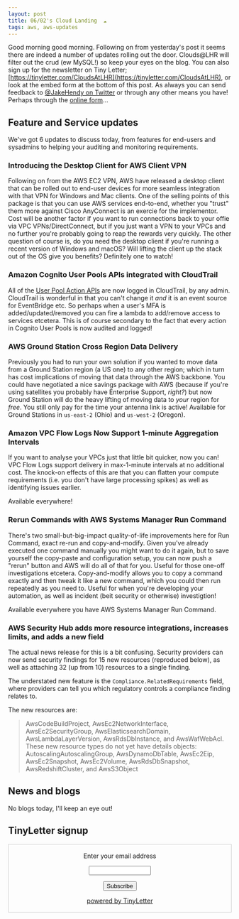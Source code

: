 ```yaml
---
layout: post
title: 06/02's Cloud Landing  ☁
tags: aws, aws-updates
---
```


Good morning good morning. Following on from yesterday's post it seems there are indeed a number of updates rolling out the door. Clouds@LHR will filter out the crud (ew MySQL!) so keep your eyes on the blog. You can also sign up for the newsletter on Tiny Letter; [https://tinyletter.com/CloudsAtLHR](https://tinyletter.com/CloudsAtLHR), or look at the embed form at the bottom of this post. As always you can send feedback to [@JakeHendy on Twitter](https://twitter.com/JakeHendy) or through any other means you have! Perhaps through the [online form](https://forms.office.com/Pages/ResponsePage.aspx?id=DQSIkWdsW0yxEjajBLZtrQAAAAAAAAAAAAMAALQXYjNUMDYyQ0o0MEkyUVIxUFdWNzhSVlZFVVBPUC4u)...

## Feature and Service updates

We've got 6 updates to discuss today, from features for end-users and sysadmins to helping your auditing and monitoring requirements.

### Introducing the Desktop Client for AWS Client VPN

Following on from the AWS EC2 VPN, AWS have released a desktop client that can be rolled out to end-user devices for more seamless integration with that VPN for Windows and Mac clients.
One of the selling points of this package is that you can use AWS services end-to-end, whether you "trust" them more against Cisco AnyConnect is an exercie for the implementor. Cost will be another factor if you want to run connections back to your offie via VPC VPNs/DirectConnect, but if you just want a VPN to your VPCs and no further you're probably going to reap the rewards very quickly.
The other question of course is, do you need the desktop client if you're running a recent version of Windows and macOS? Will lifting the client up the stack out of the OS give you benefits? Definitely one to watch!

### Amazon Cognito User Pools APIs integrated with CloudTrail

All of the [User Pool Action APIs](https://docs.aws.amazon.com/cognito-user-identity-pools/latest/APIReference/API_Operations.html) are now logged in CloudTrail, by any admin. CloudTrail is wonderful in that you can't change it _and_ it is an event source for EventBridge etc. So perhaps when a user's MFA is added/updated/removed you can fire a lambda to add/remove access to services etcetera.
This is of course secondary to the fact that every action in Cognito User Pools is now audited and logged!

### AWS Ground Station Cross Region Data Delivery

Previously you had to run your own solution if you wanted to move data from a Ground Station region (a US one) to any other region; which in turn has cost implications of moving that data through the AWS backbone. You could have negotiated a nice savings package with AWS (because if you're using satellites you probably have Enterprise Support, _right?_) but now Ground Station will do the heavy lifting of moving data to _your_ region for _free_. You still only pay for the time your antenna link is active!
Available for Ground Stations in `us-east-2` (Ohio) and `us-west-2` (Oregon).

### Amazon VPC Flow Logs Now Support 1-minute Aggregation Intervals

If you want to analyse your VPCs just that little bit quicker, now you can! VPC Flow Logs support delivery in max-1-minute intervals at no additional cost. The knock-on effects of this are that you can flatten your compute requirements (i.e. you don't have large processing spikes) as well as identifying issues earlier.

Available everywhere!

### Rerun Commands with AWS Systems Manager Run Command

There's two small-but-big-impact quality-of-life improvements here for Run Command, exact re-run and copy-and-modify.
Given you've already executed one command manually you might want to do it again, but to save yourself the copy-paste and configuration setup, you can now push a "rerun" button and AWS will do all of that for you. Useful for those one-off investigations etcetera.
Copy-and-modify allows you to copy a command exactly and then tweak it like a new command, which you could then run repeatedly as you need to.
Useful for when you're developing your automation, as well as incident (beit security or otherwise) investigtion!

Available everywhere you have AWS Systems Manager Run Command.

### AWS Security Hub adds more resource integrations, increases limits, and adds a new field

The actual news release for this is a bit confusing. Security providers can now send security findings for 15 new resources (reproduced below), as well as attaching 32 (up from 10) resources to a single finding.

The understated new feature is the `Compliance.RelatedRequirements` field, where providers can tell you which regulatory controls a compliance finding relates to.

The new resources are:
> AwsCodeBuildProject, AwsEc2NetworkInterface, AwsEc2SecurityGroup, AwsElasticsearchDomain, AwsLambdaLayerVersion, AwsRdsDbInstance, and AwsWafWebAcl. These new resource types do not yet have details objects: AutoscalingAutoscalingGroup, AwsDynamoDbTable, AwsEc2Eip, AwsEc2Snapshot, AwsEc2Volume, AwsRdsDbSnapshot, AwsRedshiftCluster, and AwsS3Object

## News and blogs

No blogs today, I'll keep an eye out!

## TinyLetter signup

<form style="border:1px solid #ccc;padding:3px;text-align:center;" action="https://tinyletter.com/CloudsAtLHR" method="post" target="popupwindow" onsubmit="window.open('https://tinyletter.com/CloudsAtLHR', 'popupwindow', 'scrollbars=yes,width=800,height=600');return true"><p><label for="tlemail">Enter your email address</label></p><p><input type="text" style="width:140px" name="email" id="tlemail" /></p><input type="hidden" value="1" name="embed"/><input type="submit" value="Subscribe" /><p><a href="https://tinyletter.com" target="_blank">powered by TinyLetter</a></p></form>
